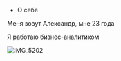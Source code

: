 * О себе

Меня зовут Александр, мне 23 года

Я работаю бизнес-аналитиком

![IMG_5202](https://github.com/ReIsre/HM2.3/assets/71089807/23388c53-a87e-4f05-a30b-901c8741fb34)
